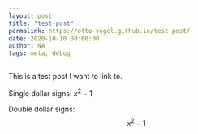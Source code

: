 ```yaml
---
layout: post
title: "test-post"
permalink: https://otto-vogel.github.io/test-post/
date: 2020-10-10 00:00:00 
author: NA
tags: meta, debug
---
```


This is a test post I want to link to. 

Single dollar signs: $x^2-1$

Double dollar signs: $$x^2-1$$
